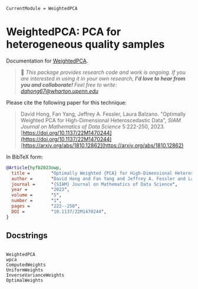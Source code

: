```@meta
CurrentModule = WeightedPCA
```

# WeightedPCA: PCA for heterogeneous quality samples

Documentation for [WeightedPCA](https://github.com/dahong67/WeightedPCA.jl).

> 👋 *This package provides research code and work is ongoing.
> If you are interested in using it in your own research,
> **I'd love to hear from you and collaborate!**
> Feel free to write: [dahong67@wharton.upenn.edu](mailto:dahong67@wharton.upenn.edu)*

Please cite the following paper for this technique:

> David Hong, Fan Yang, Jeffrey A. Fessler, Laura Balzano.
> "Optimally Weighted PCA for High-Dimensional Heteroscedastic Data",
> *SIAM Journal on Mathematics of Data Science* 5:222-250, 2023.
> [https://doi.org/10.1137/22M1470244](https://doi.org/10.1137/22M1470244)
> [https://arxiv.org/abs/1810.12862](https://arxiv.org/abs/1810.12862)

In BibTeX form:
```bibtex
@Article{hyfb2023owp,
  title =        "Optimally Weighted {PCA} for High-Dimensional Heteroscedastic Data",
  author =       "David Hong and Fan Yang and Jeffrey A. Fessler and Laura Balzano",
  journal =      "{SIAM} Journal on Mathematics of Data Science",
  year =         "2023",
  volume =       "5",
  number =       "1",
  pages =        "222--250",
  DOI =          "10.1137/22M1470244",
}
```

## Docstrings

```@index
```

```@docs
WeightedPCA
wpca
ComputedWeights
UniformWeights
InverseVarianceWeights
OptimalWeights
```
